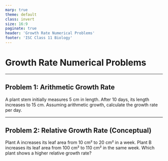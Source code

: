 ```yaml
---
marp: true
theme: default
class: invert
size: 16:9
paginate: true
header: 'Growth Rate Numerical Problems'
footer: 'ISC Class 11 Biology'
---
```


# Growth Rate Numerical Problems

---

## Problem 1: Arithmetic Growth Rate

A plant stem initially measures 5 cm in length. After 10 days, its length increases to 15 cm. Assuming arithmetic growth, calculate the growth rate per day.

---

## Problem 2: Relative Growth Rate (Conceptual)

Plant A increases its leaf area from 10 cm² to 20 cm² in a week. Plant B increases its leaf area from 100 cm² to 110 cm² in the same week. Which plant shows a higher relative growth rate?
